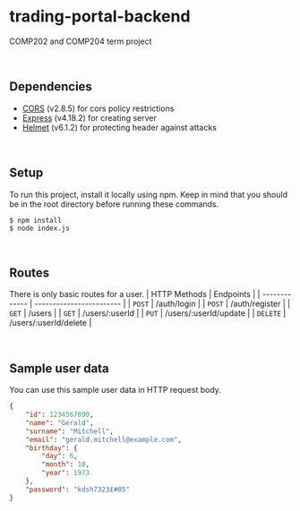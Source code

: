 # trading-portal-backend
 COMP202 and COMP204 term project

<br/>

## Dependencies
* [CORS](https://www.npmjs.com/package/cors)
(v2.8.5) for cors policy restrictions
* [Express](https://www.npmjs.com/package/express)
(v4.18.2) for creating server
* [Helmet](https://www.npmjs.com/package/helmet)
(v6.1.2) for protecting header against attacks

<br/>

## Setup
To run this project, install it locally using npm. Keep in mind that you should be in the root directory before running these commands.
```
$ npm install
$ node index.js
```

<br/>

## Routes
There is only basic routes for a user.
| HTTP Methods  | Endpoints                |
| ------------- | ------------------------ | 
| `POST`        | /auth/login              | 
| `POST`        | /auth/register           | 
| `GET`         | /users                   | 
| `GET`         | /users/:userId           | 
| `PUT`         | /users/:userId/update    | 
| `DELETE`      | /users/:userId/delete    | 

<br/>

## Sample user data
You can use this sample user data in HTTP request body.
```json
{
    "id": 1234567890,
    "name": "Gerald",
    "surname": "Mitchell",
    "email": "gerald.mitchell@example.com",
    "birthday": {
        "day": 6,
        "month": 10,
        "year": 1973
    },
    "password": "kdsh7323£#05"
}
```

